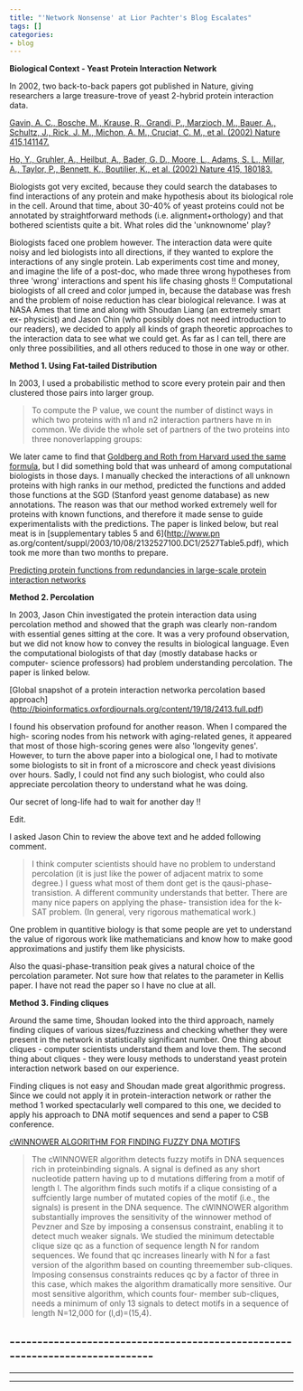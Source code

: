 ```yaml
---
title: "'Network Nonsense' at Lior Pachter's Blog Escalates"
tags: []
categories:
- blog
---
```

**Biological Context - Yeast Protein Interaction Network**
<!--more-->

In 2002, two back-to-back papers got published in Nature, giving researchers a
large treasure-trove of yeast 2-hybrid protein interaction data.

[Gavin, A. C., Bosche, M., Krause, R., Grandi, P., Marzioch, M., Bauer, A.,
Schultz, J., Rick, J. M., Michon, A. M., Cruciat, C. M., et al. (2002) Nature
415,141147.](http://www.ncbi.nlm.nih.gov/pubmed/11805826)

[Ho, Y., Gruhler, A., Heilbut, A., Bader, G. D., Moore, L., Adams, S. L.,
Millar, A., Taylor, P., Bennett, K., Boutilier, K., et al. (2002) Nature 415,
180183.](http://www.ncbi.nlm.nih.gov/pubmed/11805837)

Biologists got very excited, because they could search the databases to find
interactions of any protein and make hypothesis about its biological role in
the cell. Around that time, about 30-40% of yeast proteins could not be
annotated by straightforward methods (i.e. alignment+orthology) and that
bothered scientists quite a bit. What roles did the 'unknownome' play?

Biologists faced one problem however. The interaction data were quite noisy
and led biologists into all directions, if they wanted to explore the
interactions of any single protein. Lab experiments cost time and money, and
imagine the life of a post-doc, who made three wrong hypotheses from three
'wrong' interactions and spent his life chasing ghosts !! Computational
biologists of all creed and color jumped in, because the database was fresh
and the problem of noise reduction has clear biological relevance. I was at
NASA Ames that time and along with Shoudan Liang (an extremely smart ex-
physicist) and Jason Chin (who possibly does not need introduction to our
readers), we decided to apply all kinds of graph theoretic approaches to the
interaction data to see what we could get. As far as I can tell, there are
only three possibilities, and all others reduced to those in one way or other.

**Method 1. Using Fat-tailed Distribution**

In 2003, I used a probabilistic method to score every protein pair and then
clustered those pairs into larger group.

> To compute the P value, we count the number of distinct ways in which two
proteins with n1 and n2 interaction partners have m in common. We divide the
whole set of partners of the two proteins into three nonoverlapping groups:

We later came to find that [Goldberg and Roth from Harvard used the same
formula](http://www.pnas.org/content/100/8/4372.full.pdf), but I did something
bold that was unheard of among computational biologists in those days. I
manually checked the interactions of all unknown proteins with high ranks in
our method, predicted the functions and added those functions at the SGD
(Stanford yeast genome database) as new annotations. The reason was that our
method worked extremely well for proteins with known functions, and therefore
it made sense to guide experimentalists with the predictions. The paper is
linked below, but real meat is in [supplementary tables 5 and 6](http://www.pn
as.org/content/suppl/2003/10/08/2132527100.DC1/2527Table5.pdf), which took me
more than two months to prepare.

[Predicting protein functions from redundancies in large-scale protein
interaction networks](http://www.pnas.org/content/100/22/12579.full.pdf)

**Method 2. Percolation**

In 2003, Jason Chin investigated the protein interaction data using
percolation method and showed that the graph was clearly non-random with
essential genes sitting at the core. It was a very profound observation, but
we did not know how to convey the results in biological language. Even the
computational biologists of that day (mostly database hacks or computer-
science professors) had problem understanding percolation. The paper is linked
below.

[Global snapshot of a protein interaction networka percolation based approach]
(http://bioinformatics.oxfordjournals.org/content/19/18/2413.full.pdf)

I found his observation profound for another reason. When I compared the high-
scoring nodes from his network with aging-related genes, it appeared that most
of those high-scoring genes were also 'longevity genes'. However, to turn the
above paper into a biological one, I had to motivate some biologists to sit in
front of a microscore and check yeast divisions over hours. Sadly, I could not
find any such biologist, who could also appreciate percolation theory to
understand what he was doing.

Our secret of long-life had to wait for another day !!

Edit.

I asked Jason Chin to review the above text and he added following comment.

> I think computer scientists should have no problem to understand percolation
(it is just like the power of adjacent matrix to some degree.) I guess what
most of them dont get is the qausi-phase-transistion. A different community
understands that better. There are many nice papers on applying the phase-
transistion idea for the k-SAT problem. (In general, very rigorous
mathematical work.)

One problem in quantitive biology is that some people are yet to understand
the value of rigorous work like mathematicians and know how to make good
approximations and justify them like physicists.

Also the quasi-phase-transition peak gives a natural choice of the percolation
parameter. Not sure how that relates to the parameter in Kellis paper. I have
not read the paper so I have no clue at all.

**Method 3. Finding cliques**

Around the same time, Shoudan looked into the third approach, namely finding
cliques of various sizes/fuzziness and checking whether they were present in
the network in statistically significant number. One thing about cliques -
computer scientists understand them and love them. The second thing about
cliques - they were lousy methods to understand yeast protein interaction
network based on our experience.

Finding cliques is not easy and Shoudan made great algorithmic progress. Since
we could not apply it in protein-interaction network or rather the method 1
worked spectacularly well compared to this one, we decided to apply his
approach to DNA motif sequences and send a paper to CSB conference.

[cWINNOWER ALGORITHM FOR FINDING FUZZY DNA
MOTIFS](http://www.worldscientific.com/doi/abs/10.1142/S0219720004000466)

> The cWINNOWER algorithm detects fuzzy motifs in DNA sequences rich in
proteinbinding signals. A signal is defined as any short nucleotide pattern
having up to d mutations differing from a motif of length l. The algorithm
finds such motifs if a clique consisting of a suffciently large number of
mutated copies of the motif (i.e., the signals) is present in the DNA
sequence. The cWINNOWER algorithm substantially improves the sensitivity of
the winnower method of Pevzner and Sze by imposing a consensus constraint,
enabling it to detect much weaker signals. We studied the minimum detectable
clique size qc as a function of sequence length N for random sequences. We
found that qc increases linearly with N for a fast version of the algorithm
based on counting threemember sub-cliques. Imposing consensus constraints
reduces qc by a factor of three in this case, which makes the algorithm
dramatically more sensitive. Our most sensitive algorithm, which counts four-
member sub-cliques, needs a minimum of only 13 signals to detect motifs in a
sequence of length N=12,000 for (l,d)=(15,4).

\-----------------------------------------------------------------------------
----------------------------
----------------------------
------------------
